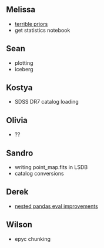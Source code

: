## Melissa

- [terrible priors](./terrible_priors.ipynb)
- get statistics notebook

## Sean

- plotting
- iceberg

## Kostya

- SDSS DR7 catalog loading

## Olivia

- ??

## Sandro

- writing point_map.fits in LSDB
- catalog conversions

## Derek

- [nested pandas eval improvements](./nested_pandas_eval.ipynb)

## Wilson

- epyc chunking
